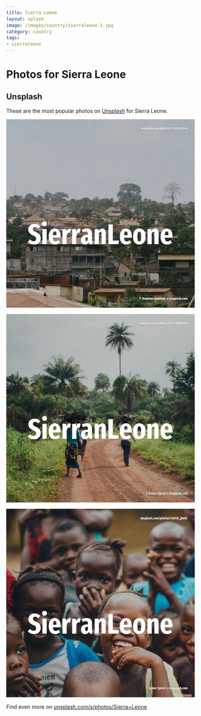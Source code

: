 ```yaml
---
title: Sierra Leone
layout: splash
image: /images/country/sierraleone.1.jpg
category: country
tags:
- sierraleone
---
```

# Photos for Sierra Leone

## Unsplash

These are the most popular photos on [Unsplash](https://unsplash.com) for Sierra Leone.

![Sierra Leone](/images/country/sierraleone.1.jpg)

![Sierra Leone](/images/country/sierraleone.2.jpg)

![Sierra Leone](/images/country/sierraleone.3.jpg)

Find even more on [unsplash.com/s/photos/Sierra+Leone](https://unsplash.com/s/photos/Sierra+Leone)